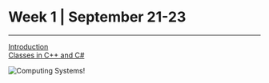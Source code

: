# Week 1 | September 21-23
---

[Introduction](lect1.md) <br>
[Classes in C++ and C#](classes.md) <br>

![Computing Systems!](https://www.tutlane.com/images/csharp/csharp_class_example_detailed_description.png)

